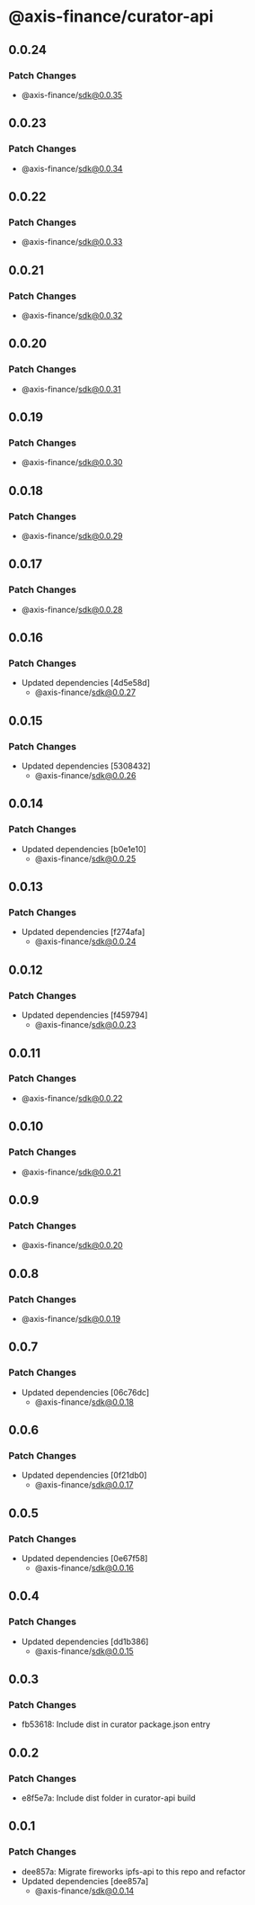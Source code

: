 # @axis-finance/curator-api

## 0.0.24

### Patch Changes

- @axis-finance/sdk@0.0.35

## 0.0.23

### Patch Changes

- @axis-finance/sdk@0.0.34

## 0.0.22

### Patch Changes

- @axis-finance/sdk@0.0.33

## 0.0.21

### Patch Changes

- @axis-finance/sdk@0.0.32

## 0.0.20

### Patch Changes

- @axis-finance/sdk@0.0.31

## 0.0.19

### Patch Changes

- @axis-finance/sdk@0.0.30

## 0.0.18

### Patch Changes

- @axis-finance/sdk@0.0.29

## 0.0.17

### Patch Changes

- @axis-finance/sdk@0.0.28

## 0.0.16

### Patch Changes

- Updated dependencies [4d5e58d]
  - @axis-finance/sdk@0.0.27

## 0.0.15

### Patch Changes

- Updated dependencies [5308432]
  - @axis-finance/sdk@0.0.26

## 0.0.14

### Patch Changes

- Updated dependencies [b0e1e10]
  - @axis-finance/sdk@0.0.25

## 0.0.13

### Patch Changes

- Updated dependencies [f274afa]
  - @axis-finance/sdk@0.0.24

## 0.0.12

### Patch Changes

- Updated dependencies [f459794]
  - @axis-finance/sdk@0.0.23

## 0.0.11

### Patch Changes

- @axis-finance/sdk@0.0.22

## 0.0.10

### Patch Changes

- @axis-finance/sdk@0.0.21

## 0.0.9

### Patch Changes

- @axis-finance/sdk@0.0.20

## 0.0.8

### Patch Changes

- @axis-finance/sdk@0.0.19

## 0.0.7

### Patch Changes

- Updated dependencies [06c76dc]
  - @axis-finance/sdk@0.0.18

## 0.0.6

### Patch Changes

- Updated dependencies [0f21db0]
  - @axis-finance/sdk@0.0.17

## 0.0.5

### Patch Changes

- Updated dependencies [0e67f58]
  - @axis-finance/sdk@0.0.16

## 0.0.4

### Patch Changes

- Updated dependencies [dd1b386]
  - @axis-finance/sdk@0.0.15

## 0.0.3

### Patch Changes

- fb53618: Include dist in curator package.json entry

## 0.0.2

### Patch Changes

- e8f5e7a: Include dist folder in curator-api build

## 0.0.1

### Patch Changes

- dee857a: Migrate fireworks ipfs-api to this repo and refactor
- Updated dependencies [dee857a]
  - @axis-finance/sdk@0.0.14
